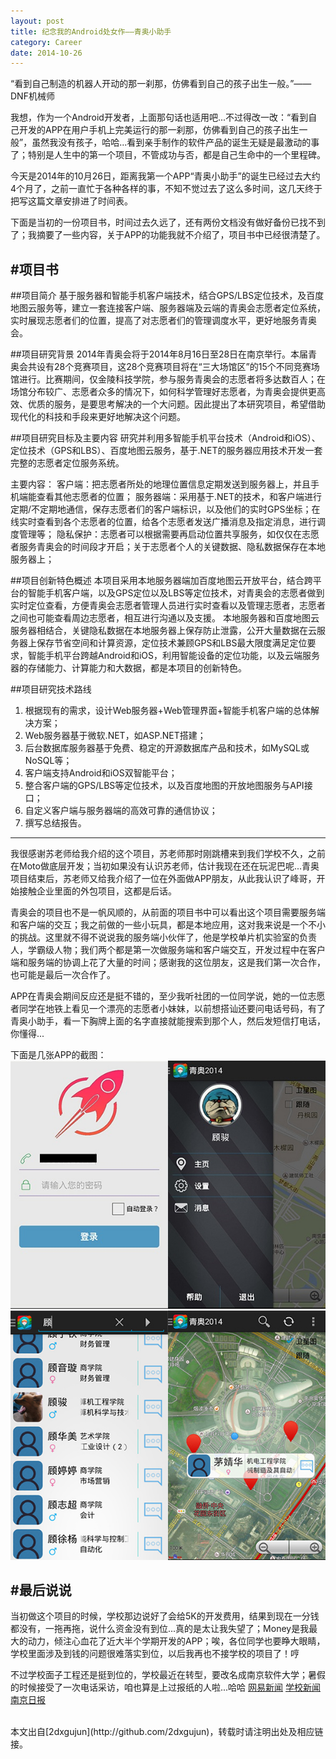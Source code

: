 ```yaml
---
layout: post
title: 纪念我的Android处女作——青奥小助手
category: Career
date: 2014-10-26
---
```


“看到自己制造的机器人开动的那一刹那，仿佛看到自己的孩子出生一般。”——DNF机械师

我想，作为一个Android开发者，上面那句话也适用吧...不过得改一改：“看到自己开发的APP在用户手机上完美运行的那一刹那，仿佛看到自己的孩子出生一般”，虽然我没有孩子，哈哈...看到亲手制作的软件产品的诞生无疑是最激动的事了；特别是人生中的第一个项目，不管成功与否，都是自己生命中的一个里程碑。

今天是2014年的10月26日，距离我第一个APP“青奥小助手”的诞生已经过去大约4个月了，之前一直忙于各种各样的事，不知不觉过去了这么多时间，这几天终于把写这篇文章安排进了时间表。

下面是当初的一份项目书，时间过去久远了，还有两份文档没有做好备份已找不到了；我摘要了一些内容，关于APP的功能我就不介绍了，项目书中已经很清楚了。

<!-- more -->

#项目书
---

##项目简介
基于服务器和智能手机客户端技术，结合GPS/LBS定位技术，及百度地图云服务等，建立一套连接客户端、服务器端及云端的青奥会志愿者定位系统，实时展现志愿者们的位置，提高了对志愿者们的管理调度水平，更好地服务青奥会。

##项目研究背景
2014年青奥会将于2014年8月16日至28日在南京举行。本届青奥会共设有28个竞赛项目，这28个竞赛项目将在“三大场馆区”的15个不同竞赛场馆进行。比赛期间，仅金陵科技学院，参与服务青奥会的志愿者将多达数百人；在场馆分布较广、志愿者众多的情况下，如何科学管理好志愿者，为青奥会提供更高效、优质的服务，是要思考解决的一个大问题。因此提出了本研究项目，希望借助现代化的科技和手段来更好地解决这个问题。

##项目研究目标及主要内容
研究并利用多智能手机平台技术（Android和iOS）、定位技术（GPS和LBS）、百度地图云服务，基于.NET的服务器应用技术开发一套完整的志愿者定位服务系统。

主要内容：
客户端：把志愿者所处的地理位置信息定期发送到服务器上，并且手机端能查看其他志愿者的位置；
服务器端：采用基于.NET的技术，和客户端进行定期/不定期地通信，保存志愿者们的客户端标识，以及他们的实时GPS坐标；在线实时查看到各个志愿者的位置，给各个志愿者发送广播消息及指定消息，进行调度管理等；
隐私保护：志愿者可以根据需要再启动位置共享服务，如仅仅在志愿者服务青奥会的时间段才开启；关于志愿者个人的关键数据、隐私数据保存在本地服务器上；

##项目创新特色概述
本项目采用本地服务器端加百度地图云开放平台，结合跨平台的智能手机客户端，以及GPS定位以及LBS等定位技术，对青奥会的志愿者做到实时定位查看，方便青奥会志愿者管理人员进行实时查看以及管理志愿者，志愿者之间也可能查看周边志愿者，相互进行沟通以及支援。
本地服务器和百度地图云服务器相结合，关键隐私数据在本地服务器上保存防止泄露，公开大量数据在云服务器上保存节省空间和计算资源，定位技术兼顾GPS和LBS最大限度满足定位要求，智能手机平台跨越Android和iOS，利用智能设备的定位功能，以及云端服务器的存储能力、计算能力和大数据，都是本项目的创新特色。

##项目研究技术路线
1. 根据现有的需求，设计Web服务器+Web管理界面+智能手机客户端的总体解决方案；
2. Web服务器基于微软.NET，如ASP.NET搭建；
3. 后台数据库服务器基于免费、稳定的开源数据库产品和技术，如MySQL或NoSQL等；
4. 客户端支持Android和iOS双智能平台；
5. 整合客户端的GPS/LBS等定位技术，以及百度地图的开放地图服务与API接口；
6. 自定义客户端与服务器端的高效可靠的通信协议；
7. 撰写总结报告。


---
我很感谢苏老师给我介绍的这个项目，苏老师那时刚跳槽来到我们学校不久，之前在Moto做底层开发；当初如果没有认识苏老师，估计我现在还在玩泥巴呢...青奥项目结束后，苏老师又给我介绍了一位在外面做APP朋友，从此我认识了峰哥，开始接触企业里面的外包项目，这都是后话。

青奥会的项目也不是一帆风顺的，从前面的项目书中可以看出这个项目需要服务端和客户端的交互；我之前做的一些小玩具，都是本地应用，这对我来说是一个不小的挑战。这里就不得不说说我的服务端小伙伴了，他是学校单片机实验室的负责人，学霸级人物；我们两个都是第一次做服务端和客户端交互，开发过程中在客户端和服务端的协调上花了大量的时间；感谢我的这位朋友，这是我们第一次合作，也可能是最后一次合作了。

APP在青奥会期间反应还是挺不错的，至少我听社团的一位同学说，她的一位志愿者同学在地铁上看见一个漂亮的志愿者小妹妹，以前想搭讪还要问电话号码，有了青奥小助手，看一下胸牌上面的名字直接就能搜索到那个人，然后发短信打电话，你懂得...


下面是几张APP的截图：
![01](/media/files/2014/10/26/01.jpg)
![02](/media/files/2014/10/26/02.jpg)

#最后说说
---
当初做这个项目的时候，学校那边说好了会给5K的开发费用，结果到现在一分钱都没有，一拖再拖，说什么资金没有到位...真的是太让我失望了；Money是我最大的动力，倾注心血花了近大半个学期开发的APP；唉，各位同学也要睁大眼睛，学校里面涉及到钱的问题很难落实到位，以后我再也不接学校的项目了！哼

不过学校面子工程还是挺到位的，学校最近在转型，要改名成南京软件大学；暑假的时候接受了一次电话采访，咱也算是上过报纸的人啦...哈哈
[网易新闻](http://news.163.com/14/0820/03/A42GCVSN00014Q4P.html)
[学校新闻](http://www.jit.edu.cn/mynews_view_meiti.aspx?id=25999&infotype=8)
[南京日报](http://njrb.njdaily.cn/njrb/html/2014-08/20/content_125057.htm)

<br/>
本文出自[2dxgujun](http://github.com/2dxgujun)，转载时请注明出处及相应链接。